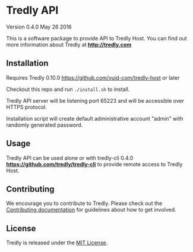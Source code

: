 # Tredly API

Version 0.4.0
May 26 2016

This is a software package to provide API to Tredly Host. You can find out more information about Tredly at **<http://tredly.com>**

## Installation

Requires Tredly 0.10.0 <https://github.com/vuid-com/tredly-host> or later

Checkout this repo and run `./install.sh` to install.

Tredly API server will be listening port 65223 and will be accessible over HTTPS protocol.

Installation script will create default administrative account "admin" with randomly generated password.

## Usage

Tredly API can be used alone or with tredly-cli 0.4.0 **<https://github.com/tredly/tredly-cli>** to provide remote access to Tredly Host.

## Contributing

We encourage you to contribute to Tredly. Please check out the [Contributing documentation](https://github.com/tredly/tredly-api/blob/master/CONTRIBUTING.md) for guidelines about how to get involved.

## License

Tredly is released under the [MIT License](http://www.opensource.org/licenses/MIT).
